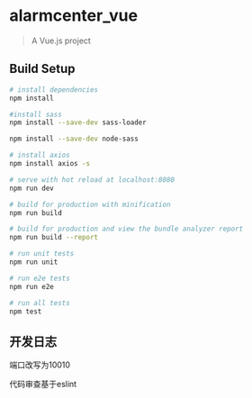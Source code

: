 # alarmcenter_vue

> A Vue.js project

## Build Setup

``` bash
# install dependencies
npm install

#install sass
npm install --save-dev sass-loader

npm install --save-dev node-sass

# install axios
npm install axios -s

# serve with hot reload at localhost:8080
npm run dev

# build for production with minification
npm run build

# build for production and view the bundle analyzer report
npm run build --report

# run unit tests
npm run unit

# run e2e tests
npm run e2e

# run all tests
npm test
```

## 开发日志

端口改写为10010

代码审查基于eslint

